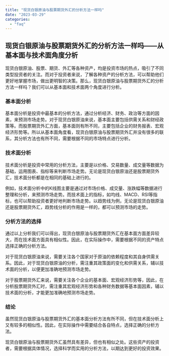 ```yaml
---
title: "现货白银原油与股票期货外汇的分析方法一样吗"
date: "2023-03-29"
categories: 
  - "faq"
---
```


## 现货白银原油与股票期货外汇的分析方法一样吗——从基本面与技术面角度分析

现货白银原油、股票、期货、外汇等各种资产，均是投资市场的热点，吸引了不同类型投资者的关注。而对于投资者来说，了解各种资产的分析方法，可以帮助他们更好地掌握市场，做出更明智的决策。那么，现货白银原油与股票期货外汇的分析方法一样吗？我们可以从基本面和技术面两个角度进行分析。

### 基本面分析

基本面分析是投资中最基本的分析方法，通过分析经济、财务、政治等方面的因素，来预测市场走势。对于现货白银原油来说，基本面主要包括供需关系和财经政策等。而股票期货外汇方面，基本面则有所不同，主要包括企业的财务报表、宏观经济形势等。所以从基本面角度看，现货白银原油与股票期货外汇并没有很多的联系，其分析方法也有所不同，需要根据不同的市场特点进行分析。

### 技术面分析

技术面分析是投资中常用的分析方法，主要是以价格、交易数量、成交量等数据为基础，运用图表、指标等来判断市场走势。无论是现货白银原油还是股票期货外汇，技术面分析都是在相同的基础上进行的。

例如，技术面分析中的K线图主要是通过对市场价格、成交量、涨跌幅等数据进行整理和分析，来预测市场走势。而技术面上的指标，如均线、MACD、RSI等指标，也可以帮助投资者更好地判断市场走势。以趋势线为例，无论是现货白银原油还是股票期货外汇，趋势线分析的作用是一样的，都可以预测市场的走势。

### 分析方法的选择

通过以上分析我们可以得出，现货白银原油与股票期货外汇在基本面方面差异较大，而在技术面方面具有相似性。因此，在实际操作中，需要根据不同的资产特点选择正确的分析方法。

对于现货白银原油来说，需要关注各个国家对于原油的依赖程度和其自身供需关系。因此，对于现货白银原油的分析，需注重其政策面的变化和供需关系，辅以技术面的分析，以便更加准确地预测市场走势。

对于股票期货外汇来说，需要关注各个企业的基本面、宏观经济形势等，因此，在分析股票期货外汇时，需注重其宏观经济形势和各种财务数据等基本面因素，辅以技术面的分析，才能更加准确地预测市场走势。

### 结论

虽然现货白银原油与股票期货外汇的基本面分析方法有所不同，但在技术面分析上又有较多的相似性。因此，在实际操作中需要结合各自特点，选择正确的分析方法。

现货白银原油与股票期货外汇虽然具有差异，但也有相似之处。这些资产的投资者，需要根据具体情况，选择科学而实用的分析方法，以期达到更好的投资效果。

